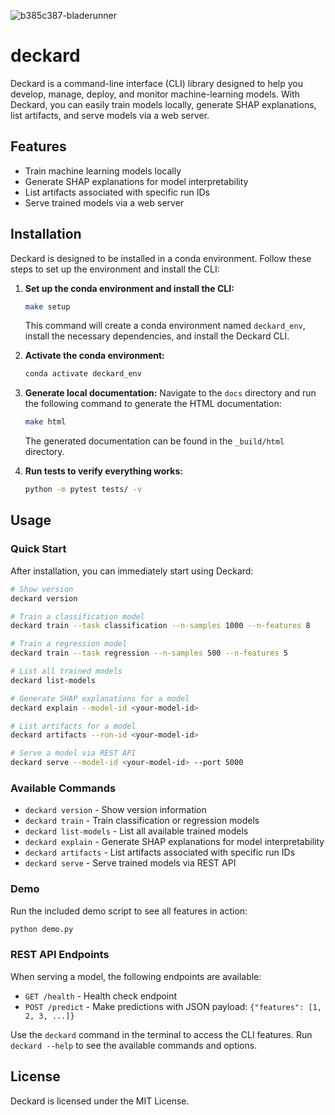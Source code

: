 
![b385c387-bladerunner](https://github.com/user-attachments/assets/210ba251-3a1d-4a43-a419-b1e5b1887054)

# deckard
Deckard is a command-line interface (CLI) library designed to help you develop, manage, deploy, and monitor machine-learning models. With Deckard, you can easily train models locally, generate SHAP explanations, list artifacts, and serve models via a web server.

## Features

- Train machine learning models locally
- Generate SHAP explanations for model interpretability
- List artifacts associated with specific run IDs
- Serve trained models via a web server

## Installation

Deckard is designed to be installed in a conda environment. Follow these steps to set up the environment and install the CLI:

1. **Set up the conda environment and install the CLI:**
   ```bash
   make setup
   ```

   This command will create a conda environment named `deckard_env`, install the necessary dependencies, and install the Deckard CLI.

2. **Activate the conda environment:**
   ```bash
   conda activate deckard_env
   ```

3. **Generate local documentation:**
   Navigate to the `docs` directory and run the following command to generate the HTML documentation:
   ```bash
   make html
   ```

   The generated documentation can be found in the `_build/html` directory.

4. **Run tests to verify everything works:**
   ```bash
   python -m pytest tests/ -v
   ```

## Usage

### Quick Start

After installation, you can immediately start using Deckard:

```bash
# Show version
deckard version

# Train a classification model
deckard train --task classification --n-samples 1000 --n-features 8

# Train a regression model
deckard train --task regression --n-samples 500 --n-features 5

# List all trained models
deckard list-models

# Generate SHAP explanations for a model
deckard explain --model-id <your-model-id>

# List artifacts for a model
deckard artifacts --run-id <your-model-id>

# Serve a model via REST API
deckard serve --model-id <your-model-id> --port 5000
```

### Available Commands

- `deckard version` - Show version information
- `deckard train` - Train classification or regression models
- `deckard list-models` - List all available trained models
- `deckard explain` - Generate SHAP explanations for model interpretability
- `deckard artifacts` - List artifacts associated with specific run IDs
- `deckard serve` - Serve trained models via REST API

### Demo

Run the included demo script to see all features in action:

```bash
python demo.py
```

### REST API Endpoints

When serving a model, the following endpoints are available:

- `GET /health` - Health check endpoint
- `POST /predict` - Make predictions with JSON payload: `{"features": [1, 2, 3, ...]}`

Use the `deckard` command in the terminal to access the CLI features. Run `deckard --help` to see the available commands and options.

## License

Deckard is licensed under the MIT License.
